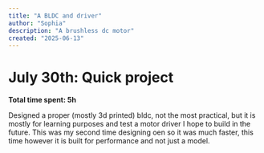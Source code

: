 ```yaml
---
title: "A BLDC and driver"
author: "Sophia"
description: "A brushless dc motor"
created: "2025-06-13"
---
```

# July 30th: Quick project

**Total time spent: 5h**


Designed a proper (mostly 3d printed) bldc, not the most practical, but it is mostly for learning purposes and test a motor driver I hope to build in the future. 
This was my second time designing oen so it was much faster, this time however it is built for performance and not just a model.
